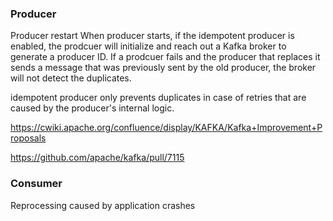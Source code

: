 

### Producer
Producer restart
When producer starts, if the idempotent producer is enabled, the prodcuer will initialize and reach out a Kafka broker to generate a producer ID. If a prodcuer fails and the producer that replaces it sends a message that was previously sent by the old producer, the broker will not detect the duplicates.

idempotent producer only prevents duplicates in case of retries that are caused by the producer's internal logic.



https://cwiki.apache.org/confluence/display/KAFKA/Kafka+Improvement+Proposals

https://github.com/apache/kafka/pull/7115


### Consumer

Reprocessing caused by application crashes
